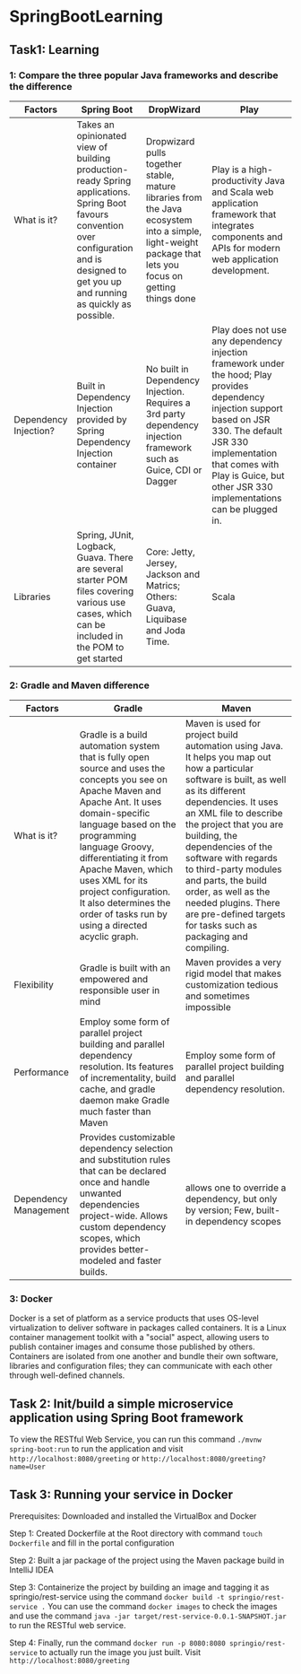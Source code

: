 # SpringBootLearning

## Task1: Learning
### 1: Compare the three popular Java frameworks and describe the difference

|Factors | Spring Boot | DropWizard | Play |
| --- | --- | --- | --- |
| What is it? |Takes an opinionated view of building production-ready Spring applications. Spring Boot favours convention over configuration and is designed to get you up and running as quickly as possible.|Dropwizard pulls together stable, mature libraries from the Java ecosystem into a simple, light-weight package that lets you focus on getting things done|Play is a high-productivity Java and Scala web application framework that integrates components and APIs for modern web application development.|
|Dependency Injection? | Built in Dependency Injection provided by Spring Dependency Injection container |  No built in Dependency Injection. Requires a 3rd party dependency injection framework such as Guice, CDI or Dagger | Play does not use any dependency injection framework under the hood; Play provides dependency injection support based on JSR 330. The default JSR 330 implementation that comes with Play is Guice, but other JSR 330 implementations can be plugged in.|
|Libraries|Spring, JUnit, Logback, Guava. There are several starter POM files covering various use cases, which can be included in the POM to get started |	 Core: Jetty, Jersey, Jackson and Matrics; Others: Guava, Liquibase and Joda Time.| Scala |


### 2: Gradle and Maven difference
|Factors | Gradle | Maven |
|---|---|---|
|What is it?| Gradle is a build automation system that is fully open source and uses the concepts you see on Apache Maven and Apache Ant. It uses domain-specific language based on the programming language Groovy, differentiating it from Apache Maven, which uses XML for its project configuration. It also determines the order of tasks run by using a directed acyclic graph.| Maven is used for project build automation using Java. It helps you map out how a particular software is built, as well as its different dependencies. It uses an XML file to describe the project that you are building, the dependencies of the software with regards to third-party modules and parts, the build order, as well as the needed plugins. There are pre-defined targets for tasks such as packaging and compiling. |
| Flexibility | Gradle is built with an empowered and responsible user in mind| Maven provides a very rigid model that makes customization tedious and sometimes impossible |
| Performance | Employ some form of parallel project building and parallel dependency resolution. Its features of incrementality, build cache, and gradle daemon make Gradle much faster than Maven |Employ some form of parallel project building and parallel dependency resolution. |
| Dependency Management | Provides customizable dependency selection and substitution rules that can be declared once and handle unwanted dependencies project-wide. Allows custom dependency scopes, which provides better-modeled and faster builds. | allows one to override a dependency, but only by version; Few, built-in dependency scopes|

### 3: Docker
Docker is a set of platform as a service products that uses OS-level virtualization to deliver software in packages called containers. It is a Linux container management toolkit with a "social" aspect, allowing users to publish container images and consume those published by others. Containers are isolated from one another and bundle their own software, libraries and configuration files; they can communicate with each other through well-defined channels.


## Task 2: Init/build a simple microservice application using Spring Boot framework
To view the RESTful Web Service, you can run this command 
`./mvnw spring-boot:run` to run the application and visit `http://localhost:8080/greeting` or `http://localhost:8080/greeting?name=User`

## Task 3: Running your service in Docker
Prerequisites: Downloaded and installed the VirtualBox and Docker

Step 1: Created Dockerfile at the Root directory with command `touch Dockerfile` and fill in the portal configuration

Step 2: Built a jar package of the project using the Maven package build in IntelliJ IDEA

Step 3: Containerize the project by building an image and tagging it as springio/rest-service using the command `docker build -t springio/rest-service .`
You can use the command `docker images` to check the images and use the command `java -jar target/rest-service-0.0.1-SNAPSHOT.jar` to run the RESTful web service.

Step 4: Finally, run the command `docker run -p 8080:8080 springio/rest-service` to actually run the image you just built. Visit `http://localhost:8080/greeting`

